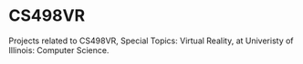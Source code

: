 # CS498VR
Projects related to CS498VR, Special Topics: Virtual Reality, at Univeristy of Illinois: Computer Science.
